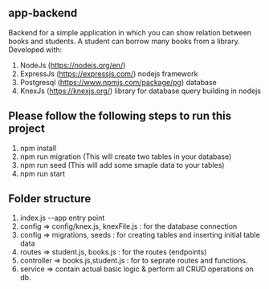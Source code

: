 ## app-backend
Backend for a simple application in which you can show relation between books and students. A student can borrow many books from a library.
Developed with:
1. NodeJs (https://nodejs.org/en/)
2. ExpressJs (https://expressjs.com/) nodejs framework
3. Postgresql (https://www.npmjs.com/package/pg) database
4. KnexJs (https://knexjs.org/) library for database query building in nodejs


## Please follow the following steps to run this project

1. npm install 
2. npm run migration (This will create two tables in your database)
3. npm run seed (This will add some smaple data to your tables)
4. npm run start

## Folder structure
1. index.js --app entry point 
2. config => config/knex.js, knexFile.js : for the database connection
3. config => migrations, seeds : for creating tables and inserting initial table data
4. routes => student.js, books.js : for the routes (endpoints)
5. controller => books.js,student.js : for to seprate routes and functions.
6. service => contain actual basic logic & perform all CRUD operations on db.
